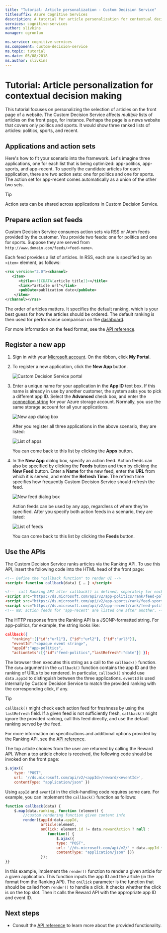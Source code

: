 ```yaml
---
title: "Tutorial: Article personalization - Custom Decision Service"
titlesuffix: Azure Cognitive Services
description: A tutorial for article personalization for contextual decision-making.
services: cognitive-services
author: slivkins
manager: cgronlun

ms.service: cognitive-services
ms.component: custom-decision-service
ms.topic: tutorial
ms.date: 05/08/2018
ms.author: slivkins
---
```


# Tutorial: Article personalization for contextual decision making

This tutorial focuses on personalizing the selection of articles on the front page of a website. The Custom Decision Service affects *multiple* lists of articles on the front page, for instance. Perhaps the page is a news website that covers only politics and sports. It would show three ranked lists of articles: politics, sports, and recent.

## Applications and action sets

Here's how to fit your scenario into the framework. Let's imagine three applications, one for each list that is being optimized:  app-politics, app-sports, and app-recent. To specify the candidate articles for each application, there are two action sets: one for politics and one for sports. The action set for app-recent comes automatically as a union of the other two sets.

> [!TIP]
> Action sets can be shared across applications in Custom Decision Service.

## Prepare action set feeds

Custom Decision Service consumes action sets via RSS or Atom feeds provided by the customer. You provide two feeds: one for politics and one for sports. Suppose they are served from
`http://www.domain.com/feeds/<feed-name>`.

Each feed provides a list of articles. In RSS, each one is specified by an `<item>` element, as follows:

```xml
<rss version="2.0"><channel>
   <item>
      <title><![CDATA[article title]]></title>
      <link>"article url"</link>
      <pubDate>publication date</pubDate>
    </item>
</channel></rss>
```

The order of articles matters. It specifies the default ranking, which is your best guess for how the articles should be ordered. The default ranking is then used for performance comparison on the [dashboard](#performance-dashboard).

For more information on the feed format, see the [API reference](custom-decision-service-api-reference.md#action-set-api-customer-provided).

## Register a new app

1. Sign in with your [Microsoft account](https://account.microsoft.com/account). On the ribbon, click **My Portal**.

2. To register a new application, click the **New App** button.

    ![Custom Decision Service portal](./media/custom-decision-service-tutorial/portal.png)

3. Enter a unique name for your application in the **App ID** text box. If this name is already in use by another customer, the system asks you to pick a different app ID. Select the **Advanced** check box, and enter the [connection string](../../storage/common/storage-configure-connection-string.md) for your Azure storage account. Normally, you use the same storage account for all your applications.

    ![New app dialog box](./media/custom-decision-service-tutorial/new-app-dialog.png)

    After you register all three applications in the above scenario, they are listed:

    ![List of apps](./media/custom-decision-service-tutorial/apps.png)

    You can come back to this list by clicking the **Apps** button.

4. In the **New App** dialog box, specify an action feed. Action feeds can also be specified by clicking the **Feeds** button and then by clicking the **New Feed** button. Enter a **Name** for the new feed, enter the **URL** from which it is served, and enter the **Refresh Time**. The refresh time specifies how frequently Custom Decision Service should refresh the feed.

    ![New feed dialog box](./media/custom-decision-service-tutorial/new-feed-dialog.png)

    Action feeds can be used by any app, regardless of where they're specified. After you specify both action feeds in a scenario, they are listed:

    ![List of feeds](./media/custom-decision-service-tutorial/feeds.png)

    You can come back to this list by clicking the **Feeds** button.

## Use the APIs

The Custom Decision Service ranks articles via the Ranking API. To use this API, insert the following code into the HTML head of the front page:

```html
<!-- Define the "callback function" to render UI -->
<script> function callback(data) { … } </script>

<!--  call Ranking API after callback() is defined, separately for each app -->
<script src="https://ds.microsoft.com/api/v2/app-politics/rank/feed-politics" async></script>
<script src="https://ds.microsoft.com/api/v2/app-sports/rank/feed-sports" async></script>
<script src="https://ds.microsoft.com/api/v2/app-recent/rank/feed-politics/feed-sports" async></script>
<!-- NB: action feeds for 'app-recent' are listed one after another. -->
```

The HTTP response from the Ranking API is a JSONP-formatted string. For app-politics, for example, the string looks like:

```json
callback({
   "ranking":[{"id":"url1"}, {"id":"url2"}, {"id":"url3"}],
   "eventId":"<opaque event string>",
   "appId":"app-politics",
   "actionSets":[{"id":"feed-politics","lastRefresh":"date"}] });
```

The browser then executes this string as a call to the `callback()` function. The `data` argument in the `callback()` function contains the app ID and the ranking of URLs to be rendered. In particular, `callback()` should use `data.appId` to distinguish between the three applications. `eventId` is used internally by Custom Decision Service to match the provided ranking with the corresponding click, if any.

> [!TIP]
> `callback()` might check each action feed for freshness by using the `lastRefresh` field. If a given feed is not sufficiently fresh, `callback()` might ignore the provided ranking, call this feed directly, and use the default ranking served by the feed.

For more information on specifications and additional options provided by the Ranking API, see the [API reference](custom-decision-service-api-reference.md).

The top article choices from the user are returned by calling the Reward API. When a top article choice is received, the following code should be invoked on the front page:

```javascript
$.ajax({
    type: "POST",
    url: '//ds.microsoft.com/api/v2/<appId>/reward/<eventId>',
    contentType: "application/json" })
```

Using `appId` and `eventId` in the click-handling code requires some care. For example, you can implement the `callback()` function as follows:

```javascript
function callback(data) {
    $.map(data.ranking, function (element) {
        //custom rendering function given content info
        render({appId:data.appId,
                article:element,
                onClick: element.id != data.rewardAction ? null :
                   function() {
                       $.ajax({
                       type: "POST",
                       url: '//ds.microsoft.com/api/v2/' + data.appId + '/reward/' + data.eventId,
                       contentType: "application/json" })}
                });
}}
```

In this example, implement the `render()` function to render a given article for a given application. This function inputs the app ID and the article (in the format from the Ranking API). The `onClick` parameter is the function that should be called from `render()` to handle a click. It checks whether the click is on the top slot. Then it calls the Reward API with the appropriate app ID and event ID.

## Next steps

* Consult the [API reference](custom-decision-service-api-reference.md) to learn more about the provided functionality.